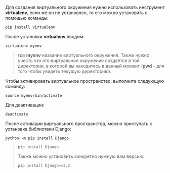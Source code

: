 Для создания виртуального окружения нужно использовать инструмент **virtualenv**, если же он не установлен, то его можно установить с помощью команды:

```
pip install virtualenv
```

После установки **virtualenv** вводим:

```
virtualenv myenv
```

> где **myenv** название виртуального окружения. Также нужно учесть что это виртуальное окружение создаётся в той директории, в которой вы находитесь в данный момент (**pwd** - для того чтобы увидеть текущую директорию).

Чтобы активировать виртуальное пространство, выполните следующую команду:

```
source myenv/bin/activate
```

Для деактивации:

```
deactivate
```

После активации виртуального пространства, можно приступать к установке библиотеки Django:

```
python -m pip install Django
```

>```
>pip install Django
>```
>
> Также можно установить конкретно нужную вам версию:
>```
>pip install Django==3.2
>``` 
